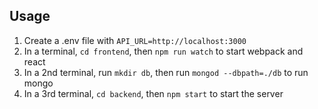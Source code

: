 ## Usage

1. Create a .env file with `API_URL=http://localhost:3000`
2. In a terminal, `cd frontend`, then `npm run watch` to start webpack and react 
3. In a 2nd terminal, run `mkdir db`, then run `mongod --dbpath=./db` to run mongo 
4. In a 3rd terminal, `cd backend`, then `npm start` to start the server

